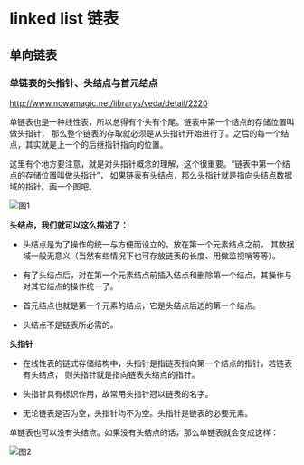 # linked list 链表


## 单向链表



### 单链表的头指针、头结点与首元结点

http://www.nowamagic.net/librarys/veda/detail/2220

单链表也是一种线性表，所以总得有个头有个尾。链表中第一个结点的存储位置叫做头指针，
那么整个链表的存取就必须是从头指针开始进行了。之后的每一个结点，其实就是上一个的后继指针指向的位置。

这里有个地方要注意，就是对头指针概念的理解，这个很重要。“链表中第一个结点的存储位置叫做头指针”，
如果链表有头结点，那么头指针就是指向头结点数据域的指针。画一个图吧。


![图1](https://github.com/vo01github/Data_Structures/raw/master/linear%20list/pic/linked_list_0.jpg)


**头结点，我们就可以这么描述了：**
* 头结点是为了操作的统一与方便而设立的，放在第一个元素结点之前，
其数据域一般无意义（当然有些情况下也可存放链表的长度、用做监视哨等等）。

* 有了头结点后，对在第一个元素结点前插入结点和删除第一个结点，其操作与对其它结点的操作统一了。

* 首元结点也就是第一个元素的结点，它是头结点后边的第一个结点。

* 头结点不是链表所必需的。

**头指针**

* 在线性表的链式存储结构中，头指针是指链表指向第一个结点的指针，若链表有头结点，
则头指针就是指向链表头结点的指针。

* 头指针具有标识作用，故常用头指针冠以链表的名字。

* 无论链表是否为空，头指针均不为空。头指针是链表的必要元素。

单链表也可以没有头结点。如果没有头结点的话，那么单链表就会变成这样：

![图2](https://github.com/vo01github/Data_Structures/raw/master/linear%20list/pic/linked_list_1.jpg)

